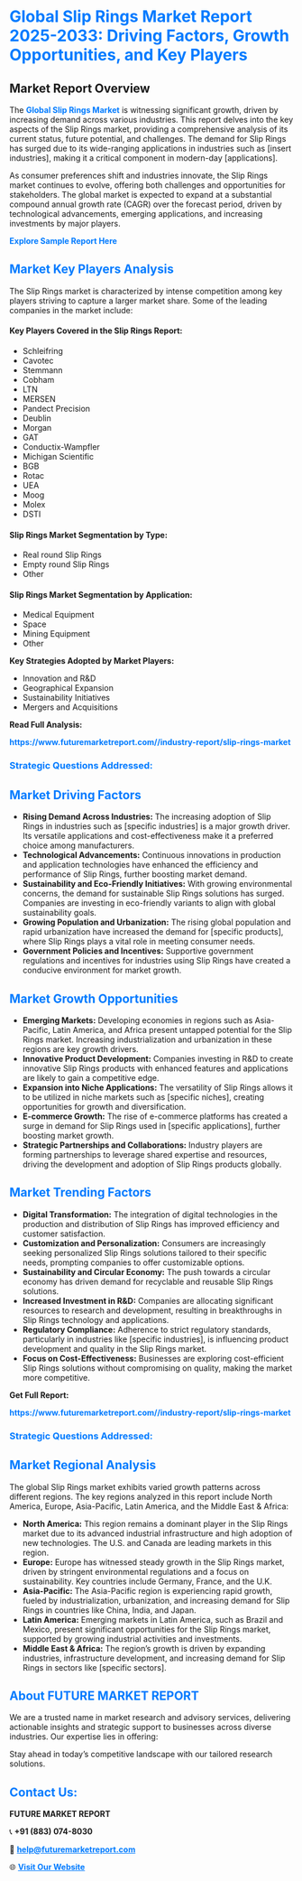 <h1 style="color: #007BFF;">Global Slip Rings Market Report 2025-2033: Driving Factors, Growth Opportunities, and Key Players</h1>

<section id="overview">
<h2>Market Report Overview</h2>
<p>The <a href="https://www.futuremarketreport.com//industry-report/slip-rings-market" style="color: #007BFF; text-decoration: none;"><strong>Global Slip Rings Market</strong></a> is witnessing significant growth, driven by increasing demand across various industries. This report delves into the key aspects of the Slip Rings market, providing a comprehensive analysis of its current status, future potential, and challenges. The demand for Slip Rings has surged due to its wide-ranging applications in industries such as [insert industries], making it a critical component in modern-day [applications].</p>
<p>As consumer preferences shift and industries innovate, the Slip Rings market continues to evolve, offering both challenges and opportunities for stakeholders. The global market is expected to expand at a substantial compound annual growth rate (CAGR) over the forecast period, driven by technological advancements, emerging applications, and increasing investments by major players.</p>
</section>

<section id="overview">
<p><a href="https://www.futuremarketreport.com//request-sample/reportId=81438" style="color: #007BFF; text-decoration: none;"><strong>Explore Sample Report Here</strong></a></p>
</section>

<section id="key-players">
<h2 style="color: #007BFF;">Market Key Players Analysis</h2>
<p>The Slip Rings market is characterized by intense competition among key players striving to capture a larger market share. Some of the leading companies in the market include:</p>
<h4>Key Players Covered in the Slip Rings Report:</h4>
<ul><li>Schleifring</li><li>Cavotec</li><li>Stemmann</li><li>Cobham</li><li>LTN</li><li>MERSEN</li><li>Pandect Precision</li><li>Deublin</li><li>Morgan</li><li>GAT</li><li>Conductix-Wampfler</li><li>Michigan Scientific</li><li>BGB</li><li>Rotac</li><li>UEA</li><li>Moog</li><li>Molex</li><li>DSTI</li></ul>
<h4>Slip Rings Market Segmentation by Type:</h4>
<ul><li>Real round Slip Rings</li><li>Empty round Slip Rings</li><li>Other</li></ul>

<h4>Slip Rings Market Segmentation by Application:</h4>
<ul><li>Medical Equipment</li><li>Space</li><li>Mining Equipment</li><li>Other</li></ul>
<p><strong>Key Strategies Adopted by Market Players:</strong></p>
<ul>
<li>Innovation and R&D</li>
<li>Geographical Expansion</li>
<li>Sustainability Initiatives</li>
<li>Mergers and Acquisitions</li>
</ul>
</section>

<section>
<p><strong>Read Full Analysis: </strong></p><a href="https://www.futuremarketreport.com//industry-report/slip-rings-market" style="color: #007BFF; text-decoration: none;"><strong>https://www.futuremarketreport.com//industry-report/slip-rings-market</strong></a>
<h3 style="color: #007BFF;">Strategic Questions Addressed:</h3>
</section>

<section id="driving-factors">
<h2 style="color: #007BFF;">Market Driving Factors</h2>
<ul>
<li><strong>Rising Demand Across Industries:</strong> The increasing adoption of Slip Rings in industries such as [specific industries] is a major growth driver. Its versatile applications and cost-effectiveness make it a preferred choice among manufacturers.</li>
<li><strong>Technological Advancements:</strong> Continuous innovations in production and application technologies have enhanced the efficiency and performance of Slip Rings, further boosting market demand.</li>
<li><strong>Sustainability and Eco-Friendly Initiatives:</strong> With growing environmental concerns, the demand for sustainable Slip Rings solutions has surged. Companies are investing in eco-friendly variants to align with global sustainability goals.</li>
<li><strong>Growing Population and Urbanization:</strong> The rising global population and rapid urbanization have increased the demand for [specific products], where Slip Rings plays a vital role in meeting consumer needs.</li>
<li><strong>Government Policies and Incentives:</strong> Supportive government regulations and incentives for industries using Slip Rings have created a conducive environment for market growth.</li>
</ul>
</section>

<section id="growth-opportunities">
<h2 style="color: #007BFF;">Market Growth Opportunities</h2>
<ul>
<li><strong>Emerging Markets:</strong> Developing economies in regions such as Asia-Pacific, Latin America, and Africa present untapped potential for the Slip Rings market. Increasing industrialization and urbanization in these regions are key growth drivers.</li>
<li><strong>Innovative Product Development:</strong> Companies investing in R&D to create innovative Slip Rings products with enhanced features and applications are likely to gain a competitive edge.</li>
<li><strong>Expansion into Niche Applications:</strong> The versatility of Slip Rings allows it to be utilized in niche markets such as [specific niches], creating opportunities for growth and diversification.</li>
<li><strong>E-commerce Growth:</strong> The rise of e-commerce platforms has created a surge in demand for Slip Rings used in [specific applications], further boosting market growth.</li>
<li><strong>Strategic Partnerships and Collaborations:</strong> Industry players are forming partnerships to leverage shared expertise and resources, driving the development and adoption of Slip Rings products globally.</li>
</ul>
</section>

<section id="trending-factors">
<h2 style="color: #007BFF;">Market Trending Factors</h2>
<ul>
<li><strong>Digital Transformation:</strong> The integration of digital technologies in the production and distribution of Slip Rings has improved efficiency and customer satisfaction.</li>
<li><strong>Customization and Personalization:</strong> Consumers are increasingly seeking personalized Slip Rings solutions tailored to their specific needs, prompting companies to offer customizable options.</li>
<li><strong>Sustainability and Circular Economy:</strong> The push towards a circular economy has driven demand for recyclable and reusable Slip Rings solutions.</li>
<li><strong>Increased Investment in R&D:</strong> Companies are allocating significant resources to research and development, resulting in breakthroughs in Slip Rings technology and applications.</li>
<li><strong>Regulatory Compliance:</strong> Adherence to strict regulatory standards, particularly in industries like [specific industries], is influencing product development and quality in the Slip Rings market.</li>
<li><strong>Focus on Cost-Effectiveness:</strong> Businesses are exploring cost-efficient Slip Rings solutions without compromising on quality, making the market more competitive.</li>
</ul>
</section>

<section>
<p><strong>Get Full Report: </strong></p><a href="https://www.futuremarketreport.com//industry-report/slip-rings-market" style="color: #007BFF; text-decoration: none;"><strong>https://www.futuremarketreport.com//industry-report/slip-rings-market</strong></a>
<h3 style="color: #007BFF;">Strategic Questions Addressed:</h3>
</section>


<section id="regional-analysis">
<h2 style="color: #007BFF;">Market Regional Analysis</h2>
<p>The global Slip Rings market exhibits varied growth patterns across different regions. The key regions analyzed in this report include North America, Europe, Asia-Pacific, Latin America, and the Middle East & Africa:</p>
<ul>
<li><strong>North America:</strong> This region remains a dominant player in the Slip Rings market due to its advanced industrial infrastructure and high adoption of new technologies. The U.S. and Canada are leading markets in this region.</li>
<li><strong>Europe:</strong> Europe has witnessed steady growth in the Slip Rings market, driven by stringent environmental regulations and a focus on sustainability. Key countries include Germany, France, and the U.K.</li>
<li><strong>Asia-Pacific:</strong> The Asia-Pacific region is experiencing rapid growth, fueled by industrialization, urbanization, and increasing demand for Slip Rings in countries like China, India, and Japan.</li>
<li><strong>Latin America:</strong> Emerging markets in Latin America, such as Brazil and Mexico, present significant opportunities for the Slip Rings market, supported by growing industrial activities and investments.</li>
<li><strong>Middle East & Africa:</strong> The region’s growth is driven by expanding industries, infrastructure development, and increasing demand for Slip Rings in sectors like [specific sectors].</li>
</ul>
</section>

<footer>
<h2 style="color: #007BFF;">About FUTURE MARKET REPORT</h2>
<p>We are a trusted name in market research and advisory services, delivering actionable insights and strategic support to businesses across diverse industries. Our expertise lies in offering:</p>

<p>Stay ahead in today’s competitive landscape with our tailored research solutions.</p>

<h2 style="color: #007BFF;">Contact Us:</h2>
<p><strong>FUTURE MARKET REPORT</strong></p>
<p>📞 <strong>+91 (883) 074-8030</strong></p>
<p>📧 <strong><a href="mailto:help@futuremarketreport.com" style="color: #007BFF;">help@futuremarketreport.com</a></strong></p>
<p>🌐 <strong><a href="https://www.futuremarketreport.com/" style="color: #007BFF;">Visit Our Website</a></strong></p>
</footer>